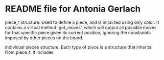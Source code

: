 # README file for Antonia Gerlach
piece_t structure:
Used to define a piece, and is initalized using only color. 
It contains a virtual method 'get_moves', which will output all possible moves for that specific piece given its current position, ignoring the constraints imposed by other pieces on the board.

individual pieces structure:
Each type of piece is a structure that inherits from piece_t. It includes 